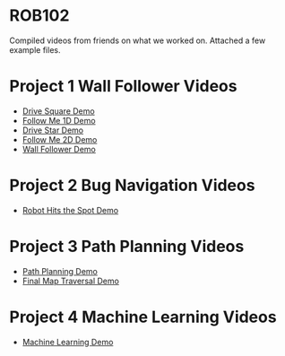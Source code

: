 # ROB102
Compiled videos from friends on what we worked on.
Attached a few example  files.

# Project 1 Wall Follower Videos
- [Drive Square Demo](https://youtu.be/jzHTIuhMPVM)
- [Follow Me 1D Demo](https://youtu.be/dtMLfdL0aLs)
- [Drive Star Demo](https://youtube.com/shorts/jdvu64WgG3I?feature=share)
- [Follow Me 2D Demo](https://youtube.com/shorts/y4rpV7M8fU0?feature=share)
- [Wall Follower Demo](https://youtu.be/l6bYaZcZFDo)

# Project 2 Bug Navigation Videos
- [Robot Hits the Spot Demo](https://youtu.be/g2kFvaha5xU)

# Project 3 Path Planning Videos
- [Path Planning Demo](https://www.youtube.com/shorts/neMx-j7qbWU)
- [Final Map Traversal Demo](https://www.youtube.com/watch?v=VsfJTyc6liI&list=PLFnwoMgOsBI1cFdIjB0tgKkq_ZvoH_j_1)

# Project 4 Machine Learning Videos
- [Machine Learning Demo](https://www.youtube.com/watch?v=4HVTSRBe_CY&list=PLFnwoMgOsBI3sL1EcZR1D0LhkOsxoV2Fj)
